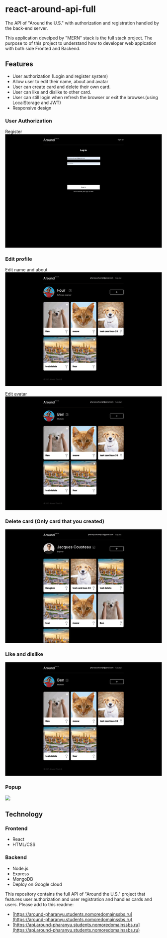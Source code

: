 # react-around-api-full
The API of "Around the U.S." with authorization and registration handled by the back-end server.

This application develped by "MERN" stack is the full stack project. The purpose to of this project to understand how to developer 
web applcation with both side Fronted and Backend.

## Features
* User authorization (Login and register system)
* Allow user to edit their name, about and avatar
* User can create card and delete their own card.
* User can like and dislike to other card.
* User can still login when refresh the browser or exit the browser.(using LocalStorage and JWT)
* Responsive design 

### User Authorization 
Register
![](register.gif)

### Edit profile
Edit name and about
![](edit-profile.gif)

Edit avatar
![](edit-avatar.gif)

### Delete card (Only card that you created)
![](delete.gif)

### Like and dislike
![](like-dislike.gif)

### Popup
![](http://www.giphy.com/gifs/r6BnmTuXHK1s63fMfo)

## Technology
### Frontend
* React 
* HTML/CSS

### Backend
* Node.js
* Express
* MongoDB
* Deploy on Google cloud

This repository contains the full API of "Around the U.S." project that features user authorization and user registration and handles cards and users. Please add to this readme:
* [https://around-pharanyu.students.nomoredomainssbs.ru](https://around-pharanyu.students.nomoredomainssbs.ru)
* [https://api.around-pharanyu.students.nomoredomainssbs.ru](https://api.around-pharanyu.students.nomoredomainssbs.ru)
